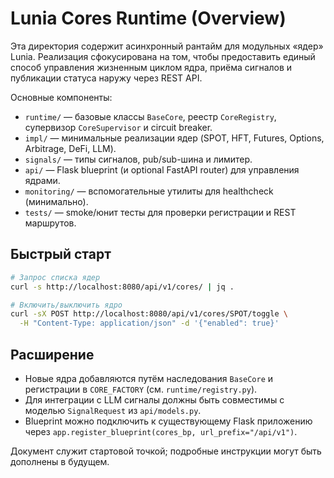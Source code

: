 # Lunia Cores Runtime (Overview)

Эта директория содержит асинхронный рантайм для модульных «ядер» Lunia. Реализация
сфокусирована на том, чтобы предоставить единый способ управления жизненным циклом ядра,
приёма сигналов и публикации статуса наружу через REST API.

Основные компоненты:

* `runtime/` — базовые классы `BaseCore`, реестр `CoreRegistry`, супервизор `CoreSupervisor`
  и circuit breaker.
* `impl/` — минимальные реализации ядер (SPOT, HFT, Futures, Options, Arbitrage, DeFi, LLM).
* `signals/` — типы сигналов, pub/sub-шина и лимитер.
* `api/` — Flask blueprint (и optional FastAPI router) для управления ядрами.
* `monitoring/` — вспомогательные утилиты для healthcheck (минимально).
* `tests/` — smoke/юнит тесты для проверки регистрации и REST маршрутов.

## Быстрый старт

```bash
# Запрос списка ядер
curl -s http://localhost:8080/api/v1/cores/ | jq .

# Включить/выключить ядро
curl -sX POST http://localhost:8080/api/v1/cores/SPOT/toggle \
  -H "Content-Type: application/json" -d '{"enabled": true}'
```

## Расширение

* Новые ядра добавляются путём наследования `BaseCore` и регистрации в
  `CORE_FACTORY` (см. `runtime/registry.py`).
* Для интеграции с LLM сигналы должны быть совместимы с моделью `SignalRequest`
  из `api/models.py`.
* Blueprint можно подключить к существующему Flask приложению через
  `app.register_blueprint(cores_bp, url_prefix="/api/v1")`.

Документ служит стартовой точкой; подробные инструкции могут быть дополнены в будущем.
